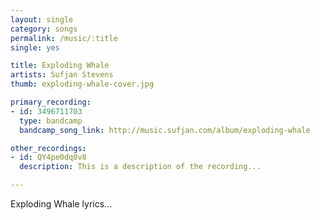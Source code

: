```yaml
---
layout: single
category: songs
permalink: /music/:title
single: yes

title: Exploding Whale
artists: Sufjan Stevens
thumb: exploding-whale-cover.jpg

primary_recording:
- id: 3496711703
  type: bandcamp
  bandcamp_song_link: http://music.sufjan.com/album/exploding-whale

other_recordings:
- id: QY4pe0dq0v8
  description: This is a description of the recording...

---
```


Exploding Whale lyrics...